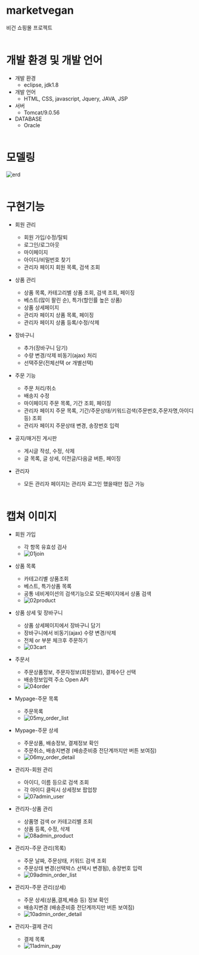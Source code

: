 # marketvegan
비건 쇼핑몰 프로젝트
<br><br>

# 개발 환경 및 개발 언어
* 개발 환경
    * eclipse, jdk1.8
* 개발 언어
    * HTML, CSS, javascript, Jquery, JAVA, JSP
* 서버
    * Tomcat/9.0.56
* DATABASE
    * Oracle
<br><br>

# 모델링
![erd](https://user-images.githubusercontent.com/98933092/171592311-3a63d3c6-db58-48c6-8a9b-14a9671b19b3.png)
<br><br>

# 구현기능
* 회원 관리
    * 회원 가입/수정/탈퇴
    * 로그인/로그아웃
    * 마이페이지
    * 아이디/비밀번호 찾기
    * 관리자 페이지 회원 목록, 검색 조회

* 상품 관리
    * 상품 목록, 카테고리별 상품 조회, 검색 조회, 페이징
    * 베스트(많이 팔린 순), 특가(할인률 높은 상품)
    * 상품 상세페이지
    * 관리자 페이지 상품 목록, 페이징
    * 관리자 페이지 상품 등록/수정/삭제

* 장바구니
    * 추가(장바구니 담기)
    * 수량 변경/삭제 비동기(ajax) 처리
    * 선택주문(전체선택 or 개별선택)

* 주문 기능
    * 주문 처리/취소
    * 배송지 수정
    * 마이페이지 주문 목록, 기간 조회, 페이징
    * 관리자 페이지 주문 목록, 기간/주문상태/키워드검색(주문번호,주문자명,아이디 등) 조회
    * 관리자 페이지 주문상태 변경, 송장번호 입력

* 공지/매거진 게시판
    * 게시글 작성, 수정, 삭제
    * 글 목록, 글 상세, 이전글/다음글 버튼, 페이징

* 관리자
    * 모든 관리자 페이지는 관리자 로그인 했을때만 접근 가능
<br><br>

# 캡쳐 이미지
* 회원 가입
    * 각 항목 유효성 검사
    * ![01join](https://user-images.githubusercontent.com/98933092/171577565-b2a3d24d-6100-4ed2-8204-b8be9815222b.png)

* 상품 목록
    * 카테고리별 상품조회
    * 베스트, 특가상품 목록
    * 공통 네비게이션의 검색기능으로 모든페이지에서 상품 검색
    * ![02product](https://user-images.githubusercontent.com/98933092/171644387-a7dae799-1d51-42c7-be8b-f3aeb5e84de9.png)

* 상품 상세 및 장바구니
    * 상품 상세페이지에서 장바구니 담기
    * 장바구니에서 비동기(ajax) 수량 변경/삭제
    * 전체 or 부분 체크후 주문하기
    * ![03cart](https://user-images.githubusercontent.com/98933092/171644396-ee722fd9-9caf-41a5-8454-351d15a0dae7.png)

* 주문서
    * 주문상품정보, 주문자정보(회원정보), 결제수단 선택
    * 배송정보입력 주소 Open API
    * ![04order](https://user-images.githubusercontent.com/98933092/171644402-75a3825b-1a79-4e09-b2e8-4912a5468f10.png)

* Mypage-주문 목록
    * 주문목록
    * ![05my_order_list](https://user-images.githubusercontent.com/98933092/171644405-7b7198d3-489f-4107-b051-afa71efb9878.png)

* Mypage-주문 상세
    * 주문상품, 배송정보, 결제정보 확인
    * 주문취소, 배송지변경 (배송준비중 전단계까지만 버튼 보여짐)
    * ![06my_order_detail](https://user-images.githubusercontent.com/98933092/171644414-dd82df85-2831-433e-95c6-04d647659ab8.png)

* 관리자-회원 관리
    * 아이디, 이름 등으로 검색 조회
    * 각 아이디 클릭시 상세정보 팝업창
    * ![07admin_user](https://user-images.githubusercontent.com/98933092/171577602-e10f86b6-d7b3-4079-9de1-0a765bd60f43.png)

* 관리자-상품 관리
    * 상품명 검색 or 카테고리별 조회
    * 상품 등록, 수정, 삭제
    * ![08admin_product](https://user-images.githubusercontent.com/98933092/171644420-4bf11b42-0164-4b3d-a6bf-417a33fa6cd5.png)

* 관리자-주문 관리(목록)
    * 주문 날짜, 주문상태, 키워드 검색 조회
    * 주문상태 변경(선택박스 선택시 변경됨), 송장번호 입력
    * ![09admin_order_list](https://user-images.githubusercontent.com/98933092/171577607-2493fb6b-5bd6-4e9e-9e80-a766298113ce.png)

* 관리자-주문 관리(상세)
    * 주문 상세(상품,결제,배송 등) 정보 확인
    * 배송지변경 (배송준비중 전단계까지만 버튼 보여짐)
    * ![10admin_order_detail](https://user-images.githubusercontent.com/98933092/171577609-4061f7c8-6862-424c-967a-e7f9ad131b0c.png)

* 관리자-결제 관리
    * 결제 목록
    * ![11admin_pay](https://user-images.githubusercontent.com/98933092/171577613-24b538fe-ae90-4e6f-ada8-eea638fa602b.png)

